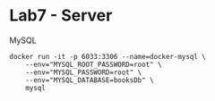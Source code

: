 # Lab7 - Server

MySQL
```
docker run -it -p 6033:3306 --name=docker-mysql \
    --env="MYSQL_ROOT_PASSWORD=root" \
    --env="MYSQL_PASSWORD=root" \
    --env="MYSQL_DATABASE=booksDb" \
    mysql
```